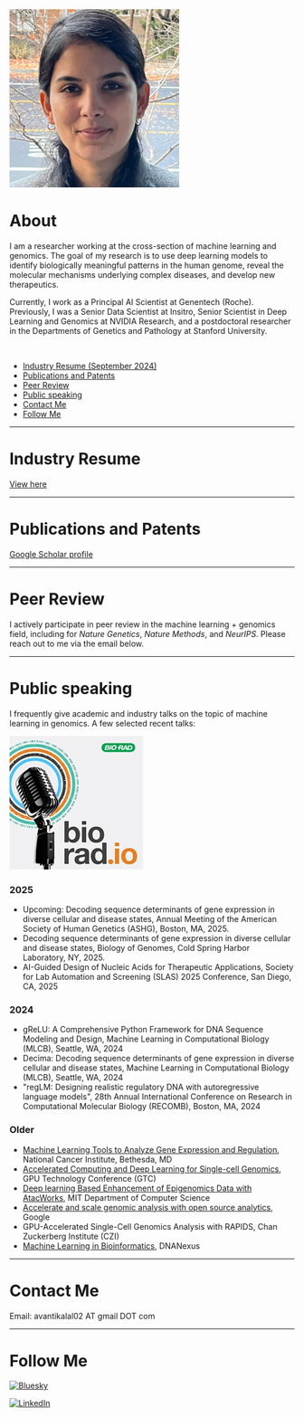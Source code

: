 <img src="/docs/assets/IMG-9489.jpeg" width="300" height="315" />

# About

I am a researcher working at the cross-section of machine learning and genomics. The goal of my research is to use deep learning models to identify biologically meaningful patterns in the human genome, reveal the molecular mechanisms underlying complex diseases, and develop new therapeutics. 

Currently, I work as a Principal AI Scientist at Genentech (Roche). Previously, I was a Senior Data Scientist at Insitro, Senior Scientist in Deep Learning and Genomics at NVIDIA Research, and a postdoctoral researcher in the Departments of Genetics and Pathology at Stanford University.

<br>

- [Industry Resume (September 2024)](#industry-resume)
- [Publications and Patents](#publications-and-patents)
- [Peer Review](#peer-review)
- [Public speaking](#public-speaking)
- [Contact Me](#contact-me)
- [Follow Me](#follow-me)


---

# Industry Resume
<a href="https://docs.google.com/document/d/1oLhoU6DYCuCPgKcXjuDB8sWhUXVTxT-DFwnY9bSI9WE/edit?usp=sharing">View here</a>

---

# Publications and Patents
<a href="https://scholar.google.com/citations?user=CLgOCOAAAAAJ">Google Scholar profile</a>

---

# Peer Review
I actively participate in peer review in the machine learning + genomics field, including for <i>Nature Genetics</i>, <i>Nature Methods</i>, and <i>NeurIPS</i>. Please reach out to me via the email below.

---

# Public speaking
I frequently give academic and industry talks on the topic of machine learning in genomics. A few selected recent talks:

[![Podcast](/docs/assets/19-0740_bioradio_podcast_square_236x236.jpeg)](https://www.bioradiations.com/bioradio/#ep15)

### 2025

- Upcoming: Decoding sequence determinants of gene expression in diverse cellular and disease states,  Annual Meeting of the American Society of Human Genetics (ASHG), Boston, MA, 2025.
- Decoding sequence determinants of gene expression in diverse cellular and disease states, Biology of Genomes, Cold Spring Harbor Laboratory, NY, 2025.
- AI-Guided Design of Nucleic Acids for Therapeutic Applications, Society for Lab Automation and Screening (SLAS) 2025 Conference, San Diego, CA, 2025

### 2024

- gReLU: A Comprehensive Python Framework for DNA Sequence Modeling and Design, Machine Learning in Computational Biology (MLCB), Seattle, WA, 2024
- Decima: Decoding sequence determinants of gene expression in diverse cellular and disease states, Machine Learning in Computational Biology (MLCB), Seattle, WA, 2024
- "regLM: Designing realistic regulatory DNA with autoregressive language models", 28th Annual International Conference on Research in Computational Molecular Biology (RECOMB), Boston, MA, 2024

### Older

- [Machine Learning Tools to Analyze Gene Expression and Regulation](https://btep.ccr.cancer.gov/wp-content/uploads/BTEP-AI-Seminar-Series-3-2021-07-15-13-00-58.mp4?_=3), National Cancer Institute, Bethesda, MD
- [Accelerated Computing and Deep Learning for Single-cell Genomics](https://on-demand-gtc.gputechconf.com/gtcnew/sessionview.php?sessionName=dc91274-accelerating+genomics+with+deep+learning), GPU Technology Conference (GTC)
- [Deep learning Based Enhancement of Epigenomics Data with AtacWorks](https://www.youtube.com/watch?v=5usrA2yWQjw), MIT Department of Computer Science
- [Accelerate and scale genomic analysis with open source analytics](https://cloudonair.withgoogle.com/events/genomic-analysis), Google 
- GPU-Accelerated Single-Cell Genomics Analysis with RAPIDS, Chan Zuckerberg Institute (CZI)
- [Machine Learning in Bioinformatics](https://www.dnanexus.com/webinar-ml-in-biomedical-research), DNANexus

---

# Contact Me
Email: avantikalal02 AT gmail DOT com

---

# Follow Me

[![Bluesky](https://img.shields.io/badge/-Bluesky-3686f7?style=flat&logo=icloud&logoColor=white)](https://web-cdn.bsky.app/profile/avantikalal.bsky.social)


[![LinkedIn](https://img.shields.io/badge/linkedin-%230077B5.svg?style=for-the-badge&logo=linkedin&logoColor=white)](linkedin.com/in/avantikalal/)


